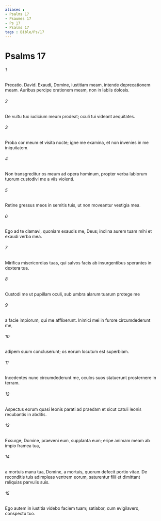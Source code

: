 ```yaml
---
aliases : 
- Psalms 17
- Psaumes 17
- Ps 17
- Psalms 17
tags : Bible/Ps/17
---
```


# Psalms 17

###### 1
Precatio. David. Exaudi, Domine, iustitiam meam, intende deprecationem meam. Auribus percipe orationem meam, non in labiis dolosis.
###### 2
De vultu tuo iudicium meum prodeat; oculi tui videant aequitates.
###### 3
Proba cor meum et visita nocte; igne me examina, et non invenies in me iniquitatem.
###### 4
Non transgreditur os meum ad opera hominum, propter verba labiorum tuorum custodivi me a viis violenti.
###### 5
Retine gressus meos in semitis tuis, ut non moveantur vestigia mea.
###### 6
Ego ad te clamavi, quoniam exaudis me, Deus; inclina aurem tuam mihi et exaudi verba mea.
###### 7
Mirifica misericordias tuas, qui salvos facis ab insurgentibus sperantes in dextera tua.
###### 8
Custodi me ut pupillam oculi, sub umbra alarum tuarum protege me
###### 9
a facie impiorum, qui me afflixerunt. Inimici mei in furore circumdederunt me,
###### 10
adipem suum concluserunt; os eorum locutum est superbiam.
###### 11
Incedentes nunc circumdederunt me, oculos suos statuerunt prosternere in terram.
###### 12
Aspectus eorum quasi leonis parati ad praedam et sicut catuli leonis recubantis in abditis.
###### 13
Exsurge, Domine, praeveni eum, supplanta eum; eripe animam meam ab impio framea tua,
###### 14
a mortuis manu tua, Domine, a mortuis, quorum defecit portio vitae. De reconditis tuis adimpleas ventrem eorum, saturentur filii et dimittant reliquias parvulis suis.
###### 15
Ego autem in iustitia videbo faciem tuam; satiabor, cum evigilavero, conspectu tuo.
